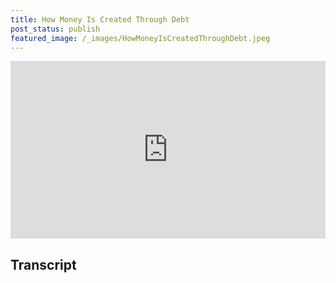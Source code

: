 ```yaml
---
title: How Money Is Created Through Debt
post_status: publish
featured_image: /_images/HowMoneyIsCreatedThroughDebt.jpeg
---
```


<div style="padding:56.25% 0 0 0;position:relative;"><iframe src="https://player.vimeo.com/video/845533956?badge=0&amp;autopause=0&amp;player_id=0&amp;app_id=58479" frameborder="0" allow="autoplay; fullscreen; picture-in-picture" allowfullscreen style="position:absolute;top:0;left:0;width:100%;height:100%;" title="006 How Money Is Created Through Debt"></iframe></div>

<div style="margin-bottom:30px;"></div>

## Transcript

